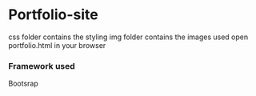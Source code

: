 # Portfolio-site
 css folder contains the styling
 img folder contains the images used
 open portfolio.html in your browser
 
 ### Framework used
 Bootsrap
